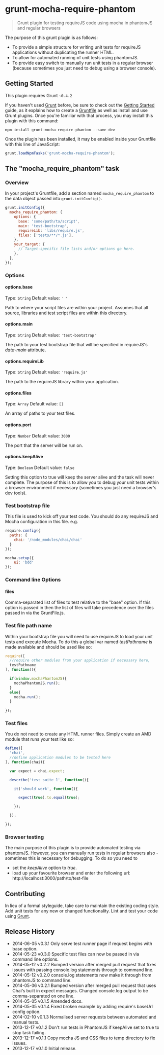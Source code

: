 # grunt-mocha-require-phantom

> Grunt plugin for testing requireJS code using mocha in phantomJS and regular browsers

The purpose of this grunt plugin is as follows:
- To provide a simple structure for writing unit tests for requireJS applications without duplicating the runner HTML.
- To allow for automated running of unit tests using phantomJS.
- To provide easy switch to manually run unit tests in a regular browser (because sometimes you just need to debug using a browser console).

## Getting Started
This plugin requires Grunt `~0.4.2`

If you haven't used [Grunt](http://gruntjs.com/) before, be sure to check out the [Getting Started](http://gruntjs.com/getting-started) guide, as it explains how to create a [Gruntfile](http://gruntjs.com/sample-gruntfile) as well as install and use Grunt plugins. Once you're familiar with that process, you may install this plugin with this command:

```shell
npm install grunt-mocha-require-phantom --save-dev
```

Once the plugin has been installed, it may be enabled inside your Gruntfile with this line of JavaScript:

```js
grunt.loadNpmTasks('grunt-mocha-require-phantom');
```

## The "mocha_require_phantom" task

### Overview
In your project's Gruntfile, add a section named `mocha_require_phantom` to the data object passed into `grunt.initConfig()`.

```js
grunt.initConfig({
  mocha_require_phantom: {
    options: {
      base: 'some/path/to/script',
      main: 'test-bootstrap',
      requireLib: 'libs/require.js',
      files: ['tests/**/*.js'],
    },
    your_target: {
      // Target-specific file lists and/or options go here.
    },
  },
});
```

### Options

#### options.base
Type: `String`
Default value: `' '`

Path to where your script files are within your project. Assumes that all source, libraries and test script files are within this directory.

#### options.main
Type: `String`
Default value: `'test-bootstrap'`

The path to your test bootstrap file that will be specified in requireJS's _data-main_ attribute.

#### options.requireLib
Type: `String`
Default value: `'require.js'`

The path to the requireJS library within your application.

#### options.files
Type: `Array`
Default value: `[]`

An array of paths to your test files.

#### options.port
Type: `Number`
Default value: `3000`

The port that the server will be run on.

#### options.keepAlive
Type: `Boolean`
Default value: `false`

Setting this option to true will keep the server alive and the task will never complete. The purpose of this is to allow you to debug your unit tests within a browser environment if necessary (sometimes you just need a browser's dev tools).

### Test bootstrap file
This file is used to kick off your test code. You should do any requireJS and Mocha configuration in this file. e.g.

```js
require.config({
  paths: {
    chai: '/node_modules/chai/chai'
  }
});

mocha.setup({
    ui: 'bdd'
});
```

### Command line Options

#### files

Comma-separated list of files to test relative to the "base" option. If this option is passed in then the list of files will take precedence over the files passed in via the GruntFile.js.


### Test file path name
Within your bootstrap file you will need to use requireJS to load your unit tests and execute Mocha. To do this a global var named _testPathname_ is made available and should be used like so:

```js
require([
  //require other modules from your application if necessary here,
  testPathname
], function(){

  if(window.mochaPhantomJS){
    mochaPhantomJS.run();
  }
  else{
    mocha.run();
  }
  
});
```

### Test files
You do not need to create any HTML runner files. Simply create an AMD module that runs your test like so:

```js
define([
  'chai',
  //define application modules to be tested here
], function(chai){

  var expect = chai.expect;

  describe('test suite 1', function(){

    it('should work', function(){

      expect(true).to.equal(true);

    });

  });

});
```

### Browser testing
The main purpose of this plugin is to provide automated testing via phantomJS. However, you can manually run tests in regular browsers also - sometimes this is necessary for debugging. To do so you need to

- set the _keepAlive_ option to _true_.
- load up your favourite browser and enter the following url: http://localhost:3000/path/to/test-file

## Contributing
In lieu of a formal styleguide, take care to maintain the existing coding style. Add unit tests for any new or changed functionality. Lint and test your code using [Grunt](http://gruntjs.com/).

## Release History
* 2014-06-05  v0.3.1  Only serve test runner page if request begins with base option.
* 2014-05-23  v0.3.0  Specific test files can now be passed in via command line options.
* 2014-05-12  v0.2.2  Bumped version after merged pull request that fixes issues with passing console.log statements through to command line.
* 2014-05-12  v0.2.0  console.log statements now make it through from phantomJS to command line.
* 2014-05-06  v0.2.1  Bumped version after merged pull request that uses Chai's built in expect messages. Changed console.log output to be comma-separated on one line.
* 2014-05-05  v0.1.5  Amended docs.
* 2014-05-05  v0.1.4  Fixed broken example by adding require's baseUrl config option.
* 2014-02-10  v0.1.3  Normalised server requests between automated and manual tests.
* 2013-12-17  v0.1.2  Don't run tests in PhantomJS if keepAlive set to true to stop task failing.
* 2013-12-17  v0.1.1  Copy mocha JS and CSS files to temp directory to fix issues.
* 2013-12-17  v0.1.0  Initial release.
